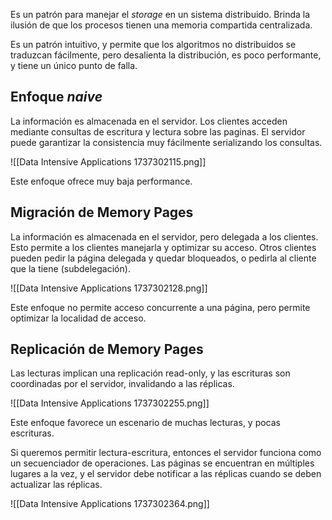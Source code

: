 Es un patrón para manejar el *storage* en un sistema distribuido. Brinda la ilusión de que los procesos tienen una memoria compartida centralizada.

Es un patrón intuitivo, y permite que los algoritmos no distribuidos se traduzcan fácilmente, pero desalienta la distribución, es poco performante, y tiene un único punto de falla.

## Enfoque *naive*

La información es almacenada en el servidor. Los clientes acceden mediante consultas de escritura y lectura sobre las paginas. El servidor puede garantizar la consistencia muy fácilmente serializando los consultas.

![[Data Intensive Applications 1737302115.png]]

Este enfoque ofrece muy baja performance.

## Migración de Memory Pages

La información es almacenada en el servidor, pero delegada a los clientes. Esto permite a los clientes manejarla y optimizar su acceso. Otros clientes pueden pedir la página delegada y quedar bloqueados, o pedirla al cliente que la tiene (subdelegación).

![[Data Intensive Applications 1737302128.png]]

Este enfoque no permite acceso concurrente a una página, pero permite optimizar la localidad de acceso.

## Replicación de Memory Pages

Las lecturas implican una replicación read-only, y las escrituras son coordinadas por el servidor, invalidando a las réplicas.

![[Data Intensive Applications 1737302255.png]]

Este enfoque favorece un escenario de muchas lecturas, y pocas escrituras.

Si queremos permitir lectura-escritura, entonces el servidor funciona como un secuenciador de operaciones. Las páginas se encuentran en múltiples lugares a la vez, y el servidor debe notificar a las réplicas cuando se deben actualizar las réplicas.

![[Data Intensive Applications 1737302364.png]]
